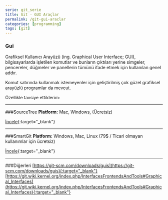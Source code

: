 ```yaml
---
serie: git_serie
title: Git - GUI Araçlar
permalink: /git-gui-araclar
categories: [programming]
tags: [git]
---
```


<div class="alert">
	<h3>Gui</h3>
	Grafiksel Kullanıcı Arayüzü (ing. Graphical User Interface; GUI), bilgisayarlarda işletilen komutlar ve bunların çıktıları yerine simgeler, pencereler, düğmeler ve panellerin tümünü ifade etmek için kullanılan genel addır.
</div>

Komut satırında kullanmak istemeyenler için geliştirilmiş çok güzel grafiksel arayüzlü programlar da mevcut.

Özellikle tavsiye ettiklerim:

---

###SourceTree
**Platform:** Mac, Windows, (Ücretsiz)

[İncele](https://www.sourcetreeapp.com/){:target="_blank"}

---

###SmartGit
**Platform:** Windows, Mac, Linux (79$ / Ticari olmayan kullanımlar için ücretsiz)

[İncele](http://www.syntevo.com/smartgit/){:target="_blank"}

---

###Diğerleri
[https://git-scm.com/downloads/guis](https://git-scm.com/downloads/guis){:target="_blank"}
[https://git.wiki.kernel.org/index.php/InterfacesFrontendsAndTools#Graphical_Interfaces](https://git.wiki.kernel.org/index.php/InterfacesFrontendsAndTools#Graphical_Interfaces){:target="_blank"}